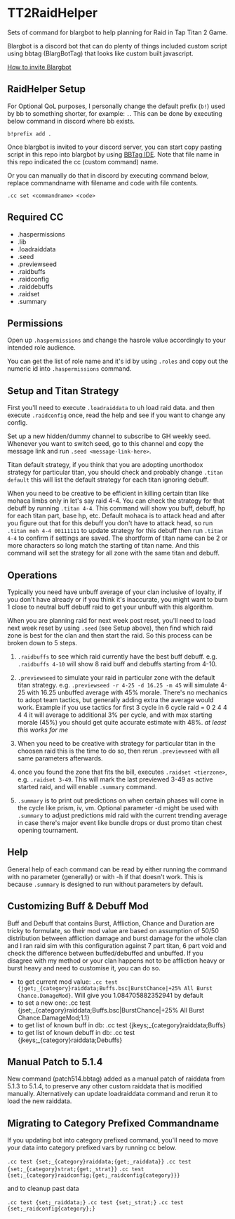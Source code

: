 # TT2RaidHelper

Sets of command for blargbot to help planning for Raid in Tap Titan 2 Game.

Blargbot is a discord bot that can do plenty of things included custom script using bbtag (BlargBotTag) that looks like custom built javascript.

[How to invite Blargbot](https://blargbot.xyz/)

## RaidHelper Setup
For Optional QoL purposes, I personally change the default prefix (`b!`) used by bb to something shorter, for example: `.`. This can be done by executing below command in discord where bb exists.

`b!prefix add .`

Once blargbot is invited to your discord server, you can start copy pasting script in this repo into blargbot by using [BBTag IDE](https://blargbot.xyz/tags/editor). Note that file name in this repo indicated the cc (custom command) name.

Or you can manually do that in discord by executing command below, replace commandname with filename and code with file contents.

`.cc set <commandname> <code>`

## Required CC
- .haspermissions
- .lib
- .loadraiddata
- .seed
- .previewseed
- .raidbuffs
- .raidconfig
- .raiddebuffs
- .raidset
- .summary

## Permissions
Open up `.haspermissions` and change the hasrole value accordingly to your intended role audience.

You can get the list of role name and it's id by using `.roles` and copy out the numeric id into `.haspermissions` command.

## Setup and Titan Strategy

First you'll need to execute `.loadraiddata` to uh load raid data. and then execute `.raidconfig` once, read the help and see if you want to change any config.

Set up a new hidden/dummy channel to subscribe to GH weekly seed. Whenever you want to switch seed, go to this channel and copy the message link and run `.seed <message-link-here>`.

Titan default strategy, if you think that you are adopting unorthodox strategy for particular titan, you should check and probably change `.titan default` this will list the default strategy for each titan ignoring debuff.

When you need to be creative to be efficient in killing certain titan like mohaca limbs only in let's say raid 4-4. You can check the strategy for that debuff by running `.titan 4-4`. This command will show you buff, debuff, hp for each titan part, base hp, etc. Default mohaca is to attack head and after you figure out that for this debuff you don't have to attack head, so run `.titan moh 4-4 00111111` to update strategy for this debuff then run `.titan 4-4` to confirm if settings are saved. The shortform of titan name can be 2 or more characters so long match the starting of titan name. And this command will set the strategy for all zone with the same titan and debuff.

## Operations

Typically you need have unbuff average of your clan inclusive of loyalty, if you don't have already or if you think it's inaccurate, you might want to burn 1 close to neutral buff debuff raid to get your unbuff with this algorithm. 

When you are planning raid for next week post reset, you'll need to load next week reset by using `.seed` (see Setup above), then find which raid zone is best for the clan and then start the raid. So this process can be broken down to 5 steps.

1. `.raidbuffs` to see which raid currently have the best buff debuff. e.g. `.raidbuffs 4-10` will show 8 raid buff and debuffs starting from 4-10.

2. `.previewseed` to simulate your raid in particular zone with the default titan strategy. e.g. `.previewseed -r 4-25 -d 16.25 -m 45` will simulate 4-25 with 16.25 unbuffed average with 45% morale. There's no mechanics to adopt team tactics, but generally adding extra the average would work. Example if you use tactics for first 3 cycle in 6 cycle raid = 0 2 4 4 4 4 it will average to additional 3% per cycle, and with max starting morale (45%) you should get quite accurate estimate with 48%. *at least this works for me*

3. When you need to be creative with strategy for particular titan in the choosen raid this is the time to do so, then rerun `.previewseed` with all same parameters afterwards.

4. once you found the zone that fits the bill, executes `.raidset <tierzone>`, e.g. `.raidset 3-49`. This will mark the last previewed 3-49 as active started raid, and will enable `.summary` command.

5. `.summary` is to print out predictions on when certain phases will come in the cycle like prism, iv, vm. Optional parameter -d might be used with `.summary` to adjust predictions mid raid with the current trending average in case there's major event like bundle drops or dust promo titan chest opening tournament.

## Help

General help of each command can be read by either running the command with no parameter (generally) or with -h if that doesn't work. This is because `.summary` is designed to run without parameters by default.

## Customizing Buff & Debuff Mod

Buff and Debuff that contains Burst, Affliction, Chance and Duration are tricky to formulate, so their mod value are based on assumption of 50/50 distribution between affliction damage and burst damage for the whole clan and I ran raid sim with this configuration against 7 part titan, 6 part void and check the difference between buffed/debuffed and unbuffed. If you disagree with my method or your clan happens not to be affliction heavy or burst heavy and need to customise it, you can do so.

- to get current mod value: `.cc test {jget;_{category}raiddata;Buffs.bsc|BurstChance|+25% All Burst Chance.DamageMod}`. Will give you 1.084705882352941 by default
- to set a new one: .cc test {jset;_{category}raiddata;Buffs.bsc|BurstChance|+25% All Burst Chance.DamageMod;1.1}
- to get list of known buff in db: .cc test {jkeys;_{category}raiddata;Buffs}
- to get list of known debuff in db: .cc test {jkeys;_{category}raiddata;Debuffs}

## Manual Patch to 5.1.4

New command (patch514.bbtag) added as a manual patch of raiddata from 5.1.3 to 5.1.4, to preserve any other custom raiddata that is modified manually. Alternatively can update loadraiddata command and rerun it to load the new raiddata.

## Migrating to Category Prefixed Commandname

If you updating bot into category prefixed command, you'll need to move your data into category prefixed vars by running cc below.

`.cc test {set;_{category}raiddata;{get;_raiddata}}`
`.cc test {set;_{category}strat;{get;_strat}}`
`.cc test {set;_{category}raidconfig;{get;_raidconfig{category}}}`

and to cleanup past data

`.cc test {set;_raiddata;}`
`.cc test {set;_strat;}`
`.cc test {set;_raidconfig{category};}`